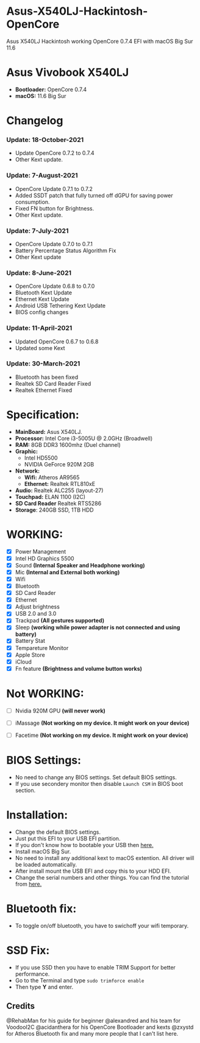 # Asus-X540LJ-Hackintosh-OpenCore
Asus X540LJ Hackintosh working OpenCore 0.7.4 EFI with macOS Big Sur 11.6

# Asus Vivobook X540LJ
- **Bootloader:** OpenCore 0.7.4
- **macOS:** 11.6 Big Sur

# Changelog
### Update: 18-October-2021
- Update OpenCore 0.7.2 to 0.7.4
- Other Kext update.

### Update: 7-August-2021
- OpenCore Update 0.7.1 to 0.7.2
- Added SSDT patch that fully turned off dGPU for saving power consumption.
- Fixed FN button for Brightness.
- Other Kext update.

### Update: 7-July-2021
- OpenCore Update 0.7.0 to 0.7.1
- Battery Percentage Status Algorithm Fix
- Other Kext update

### Update: 8-June-2021
- OpenCore Update 0.6.8 to 0.7.0
- Bluetooth Kext Update
- Ethernet Kext Update
- Android USB Tethering Kext Update
- BIOS config changes

### Update: 11-April-2021
- Updated OpenCore 0.6.7 to 0.6.8
- Updated some Kext

### Update: 30-March-2021
- Bluetooth has been fixed
- Realtek SD Card Reader Fixed
- Realtek Ethernet Fixed

# Specification:

- **MainBoard:** Asus X540LJ.
- **Processor:** Intel Core i3-5005U @ 2.0GHz (Broadwell)
- **RAM:** 8GB DDR3 1600mhz (Duel channel)
- **Graphic:** 
  + Intel HD5500
  + NVIDIA GeForce 920M 2GB
- **Network:**
  + **Wifi:** Atheros AR9565
  + **Ethernet:** Realtek RTL810xE
- **Audio:** Realtek ALC255 (layout-27)
- **Touchpad:** ELAN 1100 (I2C)
- **SD Card Reader** Realtek RTS5286
- **Storage**: 240GB SSD, 1TB HDD

# WORKING:
- [x] Power Management
- [x] Intel HD Graphics 5500
- [x] Sound **(Internal Speaker and Headphone working)**
- [x] Mic **(Internal and External both working)**
- [x] Wifi
- [x] Bluetooth
- [x] SD Card Reader
- [x] Ethernet
- [x] Adjust brightness 
- [x] USB 2.0 and 3.0
- [x] Trackpad **(All gestures supported)**
- [x] Sleep  **(working while power adapter is not connected and using battery)**
- [x] Battery Stat 
- [x] Tempareture Monitor 
- [x] Apple Store 
- [x] iCloud 
- [x] Fn feature **(Brightness and volume button works)**

# Not WORKING:
- [ ] Nvidia 920M GPU   **(will never work)**
- [ ] iMassage **(Not working on my device. It might work on your device)**
- [ ] Facetime **(Not working on my device. It might work on your device)**


# BIOS Settings:
- No need to change any BIOS settings. Set default BIOS settings.
- If you use secondery monitor then disable `Launch CSM` in BIOS boot section.


# Installation:
- Change the default BIOS settings.
- Just put this EFI to your USB EFI partition.
- If you don't know how to bootable your USB then [here.](https://dortania.github.io/OpenCore-Install-Guide/installer-guide/)
- Install macOS Big Sur.
- No need to install any additional kext to macOS extention. All driver will be loaded automatically.
- After install mount the USB EFI and copy this to your HDD EFI.
- Change the serial numbers and other things. You can find the tutorial from [here.](https://dortania.github.io/OpenCore-Install-Guide/config-laptop.plist/broadwell.html#platforminfo)

# Bluetooth fix:
- To toggle on/off bluetooth, you have to swichoff your wifi temporary.

# SSD Fix:
- If you use SSD then you have to enable TRIM Support for better performance.
- Go to the Terminal and type `sudo trimforce enable`
- Then type **Y** and enter.



## Credits
@RehabMan for his guide for beginner
@alexandred and his team for VoodooI2C 
@acidanthera for his OpenCore Bootloader and kexts
@zxystd for Atheros Bluetooth fix
and many more people that I can't list here.
